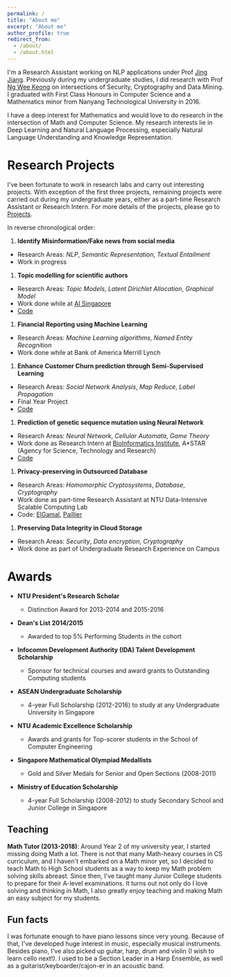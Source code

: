 ```yaml
---
permalink: /
title: "About me"
excerpt: "About me"
author_profile: true
redirect_from: 
  - /about/
  - /about.html
---
```


I'm a Research Assistant working on NLP applications under Prof [Jing Jiang](http://www.mysmu.edu/faculty/jingjiang/). 
Previously during my undergraduate studies, I did research with Prof [Ng Wee Keong](http://www.ntu.edu.sg/home/awkng/) on intersections of 
Security, Cryptography and Data Mining. 
I graduated with First Class Honours in Computer Science and a Mathematics minor from Nanyang Technological University in 2016. 
<!-- After graduation, I spent 1.5 years as a software engineer in an investment bank, building ETL data pipeline systems, 
while heading a Machine Learning interest group.  -->

I have a deep interest for Mathematics and would love to do research in the intersection of Math and Computer Science.
My research interests lie in Deep Learning and Natural Language Processing, especially Natural Language Understanding and Knowledge Representation. 

Research Projects
=================

I've been fortunate to work in research labs and carry out interesting projects. 
With exception of the first three projects, remaining projects were carried out during my undergraduate years,
either as a part-time Research Assistant or Research Intern. For more details of the projects, please go to [Projects](https://tramanh06.github.io/projects/).

In reverse chronological order:

1. **Identify Misinformation/Fake news from social media**
  * Research Areas: *NLP*, *Semantic Representation*, *Textual Entailment*
  * Work in progress

1. **Topic modelling for scientific authors**
  * Research Areas: *Topic Models*, *Latent Dirichlet Allocation*, *Graphical Model*
  * Work done while at [AI Singapore](https://www.aisingapore.org/)
  * [Code](https://github.com/tramanh06/rpms)

1. **Financial Reporting using Machine Learning**
  * Research Areas: *Machine Learning algorithms*, *Named Entity Recognition*
  * Work done while at Bank of America Merrill Lynch

1. **Enhance Customer Churn prediction through Semi-Supervised Learning**
  * Research Areas: *Social Network Analysis*, *Map Reduce*, *Label Propagation*
  * Final Year Project
  * [Code](https://github.com/tramanh06/CDR-analysis) 

1. **Prediction of genetic sequence mutation using Neural Network**
  * Research Areas: *Neural Network*, *Cellular Automata*, *Game Theory*
  * Work done as Research Intern at [BioInformatics Institute](http://www.bii.a-star.edu.sg/), A\*STAR (Agency for Science, Technology and Research)
  * [Code](https://github.com/tramanh06/HIV-DNA-neural-network)

1. **Privacy-preserving in Outsourced Database**
  * Research Areas: *Homomorphic Cryptosystems*, *Database*, *Cryptography*
  * Work done as part-time Research Assistant at NTU Data-Intensive Scalable Computing Lab
  * Code: [ElGamal](https://github.com/bazzilic/ElGamalExt), [Paillier](https://github.com/bazzilic/PaillierExt)

1. **Preserving Data Integrity in Cloud Storage**
  * Research Areas: *Security*, *Data encryption*, *Cryptography*
  * Work done as part of Undergraduate Research Experience on Campus


Awards
======
* **NTU President's Research Scholar**
  * Distinction Award for 2013-2014 and 2015-2016

* **Dean's List 2014/2015**
  * Awarded to top 5% Performing Students in the cohort

* **Infocomm Development Authority (IDA) Talent Development Scholarship**
  * Sponsor for technical courses and award grants to Outstanding Computing students

* **ASEAN Undergraduate Scholarship**
  * 4-year Full Scholarship (2012-2016) to study at any Undergraduate University in Singapore

* **NTU Academic Excellence Scholarship**
  * Awards and grants for Top-scorer students in the School of Computer Engineering

* **Singapore Mathematical Olympiad Medallists**
  * Gold and Silver Medals for Senior and Open Sections (2008-2011)

* **Ministry of Education Scholarship**
  * 4-year Full Scholarship (2008-2012) to study Secondary School and Junior College in Singapore


Teaching
--------
**Math Tutor (2013-2018)**: Around Year 2 of my university year, I started missing doing Math a lot. There is not that many Math-heavy courses in CS curriculum, and I haven't embarked on a Math minor yet, so I decided to teach Math to High School students as a way to keep my Math problem solving skills abreast. 
Since then, I've taught many Junior College students to prepare for their A-level examinations. It turns out not only do I love solving and thinking in Math, I also greatly enjoy teaching and making Math an easy subject for my students.


Fun facts
---------
I was fortunate enough to have piano lessons since very young. Because of that, I've developed huge interest in 
music, especially musical instruments. Besides piano, I've also picked up guitar, harp, drum and violin (I wish to learn cello next!). 
I used to be a Section Leader in a Harp Ensemble, as well as a guitarist/keyboarder/cajon-er in an acoustic band. 







